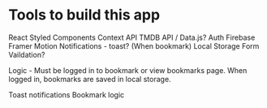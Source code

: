 # Tools to build this app

React
Styled Components
Context API
TMDB API / Data.js?
Auth
Firebase
Framer Motion
Notifications - toast? (When bookmark)
Local Storage
Form Vaildation?

Logic - Must be logged in to bookmark or view bookmarks page. When logged in, bookmarks are saved in local storage. 

Toast notifications
Bookmark logic